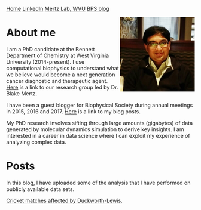 
[Home](https://chitrakgupta.github.io)      [LinkedIn](https://www.linkedin.com/in/chitrak-gupta-5474b9115/)       [Mertz Lab, WVU](www.mertzlab-biophysics.com)     [BPS blog](https://biophysicalsociety.wordpress.com/author/chgupta/)

<img style="float: right;" src="./Chitrak_blogpic.jpg" alt="Drawing" height="200" width="200"/>

# About me

I am a PhD candidate at the Bennett Department of Chemistry at West Virginia University (2014-present). I use computational biophysics to understand what we believe would become a next generation cancer diagnostic and therapeutic agent. [Here](http://www.mertzlab-biophysics.com) is a link to our research group led by Dr. Blake Mertz.

I have been a guest blogger for Biophysical Society during annual meetings in 2015, 2016 and 2017. [Here](https://biophysicalsociety.wordpress.com/author/chgupta/) is a link to my blog posts.

My PhD research involves sifting through large amounts (gigabytes) of data generated by molecular dynamics simulation to derive key insights. I am interested in a career in data science where I can exploit my experience of analyzing complex data.

# Posts

In this blog, I have uploaded some of the analysis that I have performed on publicly available data sets.

[Cricket matches affected by Duckworth-Lewis](https://chitrakgupta.github.io/Cricket-DuckworthLewis/).


```python

```
